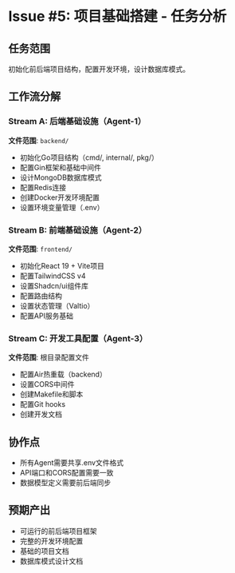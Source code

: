 # Issue #5: 项目基础搭建 - 任务分析

## 任务范围
初始化前后端项目结构，配置开发环境，设计数据库模式。

## 工作流分解

### Stream A: 后端基础设施（Agent-1）
**文件范围**: `backend/`
- 初始化Go项目结构（cmd/, internal/, pkg/）
- 配置Gin框架和基础中间件
- 设计MongoDB数据库模式
- 配置Redis连接
- 创建Docker开发环境配置
- 设置环境变量管理（.env）

### Stream B: 前端基础设施（Agent-2）  
**文件范围**: `frontend/`
- 初始化React 19 + Vite项目
- 配置TailwindCSS v4
- 设置Shadcn/ui组件库
- 配置路由结构
- 设置状态管理（Valtio）
- 配置API服务基础

### Stream C: 开发工具配置（Agent-3）
**文件范围**: 根目录配置文件
- 配置Air热重载（backend）
- 设置CORS中间件
- 创建Makefile和脚本
- 配置Git hooks
- 创建开发文档

## 协作点
- 所有Agent需要共享.env文件格式
- API端口和CORS配置需要一致
- 数据模型定义需要前后端同步

## 预期产出
- 可运行的前后端项目框架
- 完整的开发环境配置
- 基础的项目文档
- 数据库模式设计文档